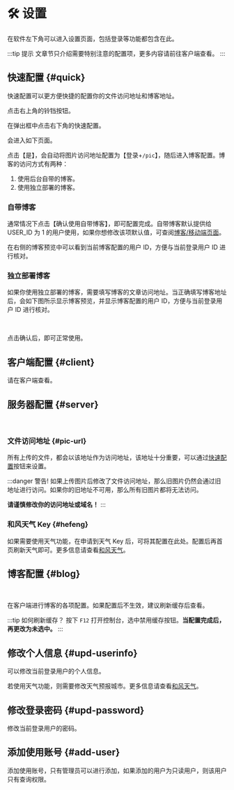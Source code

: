 <script setup lang="ts">
import { onMounted } from 'vue'
import { info } from '../scripts/stat-api'

onMounted(() => info())
</script>

# 🛠️ 设置

在软件左下角可以进入设置页面，包括登录等功能都包含在此。

:::tip 提示
文章节只介绍需要特别注意的配置项，更多内容请前往客户端查看。
:::

## 快速配置 {#quick}

快速配置可以更方便快捷的配置你的文件访问地址和博客地址。

点击右上角的铃铛按钮。

<bl-img src="../imgs/setting/caution.png" width="200px"/>

在弹出框中点击右下角的快速配置。

<bl-img src="../imgs/setting/caution-popover1.png" width="350px"/>

会进入如下页面。

<bl-img src="../imgs/setting/quick-setting-pic.png" width="650px"/>

点击【是】，会自动将图片访问地址配置为【登录+`/pic`】，随后进入博客配置。博客的访问方式有两种：

1. 使用后台自带的博客。
2. 使用独立部署的博客。

### 自带博客

通常情况下点击【确认使用自带博客】，即可配置完成。自带博客默认提供给 USER_ID 为 1 的用户使用，如果你想修改该项默认值，可查阅[博客/移动端页面](./blog)。

在右侧的博客预览中可以看到当前博客配置的用户 ID，方便与当前登录用户 ID 进行核对。

<bl-img src="../imgs/setting/quick-setting-blog.png" width="650px"/>

### 独立部署博客

如果你使用独立部署的博客，需要填写博客的文章访问地址。当正确填写博客地址后，会如下图所示显示博客预览，并显示博客配置的用户 ID，方便与当前登录用户 ID 进行核对。

<br/>
<bl-img src="../imgs/setting/quick-setting-blog-custom.png" width="650px"/>

点击确认后，即可正常使用。

<bl-img src="../imgs/setting/quick-setting-completed.png" width="650px"/>

## 客户端配置 {#client}

请在客户端查看。

## 服务器配置 {#server}

<br/>
<bl-img src="../imgs/setting/server.png" width="550px"/>

### 文件访问地址 <Badge type="danger" text="重要" />{#pic-url}

所有上传的文件，都会以该地址作为访问地址，该地址十分重要，可以通过[快速配置](./setting#quick)按钮来设置。

:::danger 警告!
如果上传图片后修改了文件访问地址，那么旧图片仍然会通过旧地址进行访问。如果你的旧地址不可用，那么所有旧图片都将无法访问。

**请谨慎修改你的访问地址或域名！**
:::

### 和风天气 Key {#hefeng}

如果需要使用天气功能，在申请到天气 Key 后，可将其配置在此处。配置后再首页刷新天气即可。更多信息请查看[和风天气](./hefeng)。

## 博客配置 {#blog}

<br/>
<bl-img src="../imgs/setting/blog.png" width="550px"/>

在客户端进行博客的各项配置。如果配置后不生效，建议刷新缓存后查看。

:::tip 如何刷新缓存？
按下 `F12` 打开控制台，选中禁用缓存按钮。**当配置完成后，再更改为未选中。**
<bl-img src="../imgs/setting/disabled-cache.png" width="550px"/>
:::

## 修改个人信息 {#upd-userinfo}

可以修改当前登录用户的个人信息。

若使用天气功能，则需要修改天气预报城市。更多信息请查看[和风天气](./hefeng)。

## 修改登录密码 {#upd-password}

修改当前登录用户的密码。

## 添加使用账号 {#add-user}

添加使用账号，只有管理员可以进行添加，如果添加的用户为只读用户，则该用户只有查询权限。
